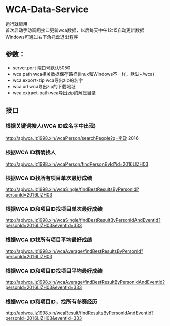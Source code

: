 # WCA-Data-Service
运行就能用  
首次启动手动调用接口更新wca数据，以后每天中午12:15自动更新数据  
Windows可通过右下角托盘退出程序
## 参数：
- server.port 端口号默认5050
- wca.path wca相关数据保存路径(linux和Windows不一样，默认~/wca)
- wca.export-zip wca导出zip的名字
- wca.url wca导出zip的下载地址
- wca.extract-path wca导出zip的解压目录


## 接口

### 根据关键词搜人(WCA ID或名字中出现)
http://apiwca.lz1998.xin/wcaPerson/searchPeople?q=李政 2016

### 根据WCA ID精确找人
http://apiwca.lz1998.xin/wcaPerson/findPersonById?id=2016LIZH03

### 根据WCA ID找所有项目单次最好成绩
http://apiwca.lz1998.xin/wcaSingle/findBestResultsByPersonId?personId=2016LIZH03

### 根据WCA ID和项目ID找项目单次最好成绩
http://apiwca.lz1998.xin/wcaSingle/findBestResultByPersonIdAndEventId?personId=2016LIZH03&eventId=333

### 根据WCA ID找所有项目平均最好成绩
http://apiwca.lz1998.xin/wcaAverage/findBestResultsByPersonId?personId=2016LIZH03

### 根据WCA ID和项目ID找项目平均最好成绩
http://apiwca.lz1998.xin/wcaAverage/findBestResultByPersonIdAndEventId?personId=2016LIZH03&eventId=333

### 根据WCA ID和项目ID，找所有参赛经历
http://apiwca.lz1998.xin/wcaResult/findResultsByPersonIdAndEventId?personId=2016LIZH03&eventId=333